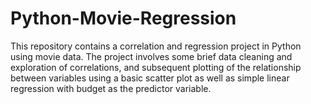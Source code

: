 # Python-Movie-Regression

This repository contains a correlation and regression project in Python using movie data.  The project involves some brief data cleaning and exploration of correlations, and subsequent plotting of the relationship between variables using a basic scatter plot as well as simple linear regression with budget as the predictor variable. 

